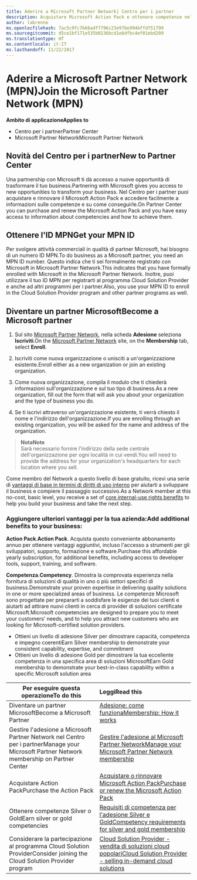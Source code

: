 ```yaml
---
title: Aderire a Microsoft Partner Network| Centro per i partner
description: Acquistare Microsoft Action Pack e ottenere competenze nel Centro per i partner
author: labrenne
ms.openlocfilehash: 7ac5c9fc7b66adf7796c23e97be994bffd751799
ms.sourcegitcommit: d5ce1bf171e535b0236bcd1e6dfbc4ef01ebd209
ms.translationtype: HT
ms.contentlocale: it-IT
ms.lasthandoff: 11/22/2017
---
```

# <a name="join-the-microsoft-partner-network-mpn"></a><span data-ttu-id="00df0-103">Aderire a Microsoft Partner Network (MPN)</span><span class="sxs-lookup"><span data-stu-id="00df0-103">Join the Microsoft Partner Network (MPN)</span></span>

**<span data-ttu-id="00df0-104">Ambito di applicazione</span><span class="sxs-lookup"><span data-stu-id="00df0-104">Applies to</span></span>**

-  <span data-ttu-id="00df0-105">Centro per i partner</span><span class="sxs-lookup"><span data-stu-id="00df0-105">Partner Center</span></span>
-  <span data-ttu-id="00df0-106">Microsoft Partner Network</span><span class="sxs-lookup"><span data-stu-id="00df0-106">Microsoft Partner Network</span></span>

## <a name="new-to-partner-center"></a><span data-ttu-id="00df0-107">Novità del Centro per i partner</span><span class="sxs-lookup"><span data-stu-id="00df0-107">New to Partner Center</span></span>

 <span data-ttu-id="00df0-108">Una partnership con Microsoft ti dà accesso a nuove opportunità di trasformare il tuo business.</span><span class="sxs-lookup"><span data-stu-id="00df0-108">Partnering with Microsoft gives you access to new opportunities to transform your business.</span></span> <span data-ttu-id="00df0-109">Nel Centro per i partner puoi acquistare e rinnovare il Microsoft Action Pack e accedere facilmente a informazioni sulle competenze e su come conseguirle.</span><span class="sxs-lookup"><span data-stu-id="00df0-109">On Partner Center you can purchase and renew the Microsoft Action Pack and you have easy access to information about competencies and how to achieve them.</span></span>

## <a name="get-your-mpn-id"></a><span data-ttu-id="00df0-110">Ottenere l'ID MPN</span><span class="sxs-lookup"><span data-stu-id="00df0-110">Get your MPN ID</span></span>

<span data-ttu-id="00df0-111">Per svolgere attività commerciali in qualità di partner Microsoft, hai bisogno di un numero ID MPN.</span><span class="sxs-lookup"><span data-stu-id="00df0-111">To do business as a Microsoft partner, you need an MPN ID number.</span></span> <span data-ttu-id="00df0-112">Questo indica che ti sei formalmente registrato con Microsoft in Microsoft Partner Network.</span><span class="sxs-lookup"><span data-stu-id="00df0-112">This indicates that you have formally enrolled with Microsoft in the Microsoft Partner Network.</span></span> <span data-ttu-id="00df0-113">Inoltre, puoi utilizzare il tuo ID MPN per registrarti al programma Cloud Solution Provider e anche ad altri programmi per i partner.</span><span class="sxs-lookup"><span data-stu-id="00df0-113">Also, you use your MPN ID to enroll in the Cloud Solution Provider program and other partner programs as well.</span></span>  

## <a name="become-a-microsoft-partner"></a><span data-ttu-id="00df0-114">Diventare un partner Microsoft</span><span class="sxs-lookup"><span data-stu-id="00df0-114">Become a Microsoft partner</span></span>

1.  <span data-ttu-id="00df0-115">Sul sito [Microsoft Partner Network](https://partner.microsoft.com/en-us/membership), nella scheda **Adesione** seleziona **Iscriviti**.</span><span class="sxs-lookup"><span data-stu-id="00df0-115">On the [Microsoft Partner Network](https://partner.microsoft.com/en-us/membership) site, on the **Membership** tab, select **Enroll**.</span></span> 

2.  <span data-ttu-id="00df0-116">Iscriviti come nuova organizzazione o unisciti a un'organizzazione esistente.</span><span class="sxs-lookup"><span data-stu-id="00df0-116">Enroll either as a new organization or join an existing organization.</span></span>

3.  <span data-ttu-id="00df0-117">Come nuova organizzazione, compila il modulo che ti chiederà informazioni sull'organizzazione e sul tuo tipo di business.</span><span class="sxs-lookup"><span data-stu-id="00df0-117">As a new organization, fill out the form that will ask you about your organization and the type of business you do.</span></span>

4.  <span data-ttu-id="00df0-118">Se ti iscrivi attraverso un'organizzazione esistente, ti verrà chiesto il nome e l'indirizzo dell'organizzazione.</span><span class="sxs-lookup"><span data-stu-id="00df0-118">If you are enrolling through an existing organization, you will be asked for the name and address of the organization.</span></span>

>**<span data-ttu-id="00df0-119">Nota</span><span class="sxs-lookup"><span data-stu-id="00df0-119">Note</span></span>**<br> <span data-ttu-id="00df0-120">Sarà necessario fornire l'indirizzo della sede centrale dell'organizzazione per ogni località in cui vendi.</span><span class="sxs-lookup"><span data-stu-id="00df0-120">You will need to provide the address for your organization's headquarters for each location where you sell.</span></span>

<span data-ttu-id="00df0-121">Come membro del Network a questo livello di base gratuito, ricevi una serie di [vantaggi di base in termini di diritti di uso interno](https://partner.microsoft.com/membership/core-benefits) per aiutarti a sviluppare il business e compiere il passaggio successivo.</span><span class="sxs-lookup"><span data-stu-id="00df0-121">As a Network member at this no-cost, basic level, you receive a set of [core internal-use rights benefits](https://partner.microsoft.com/membership/core-benefits) to help you build your business and take the next step.</span></span> 

### <a name="add-additional-benefits-to-your-business"></a><span data-ttu-id="00df0-122">Aggiungere ulteriori vantaggi per la tua azienda:</span><span class="sxs-lookup"><span data-stu-id="00df0-122">Add additional benefits to your business:</span></span> 

<span data-ttu-id="00df0-123">**Action Pack**.</span><span class="sxs-lookup"><span data-stu-id="00df0-123">**Action Pack**.</span></span> <span data-ttu-id="00df0-124">Acquista questo conveniente abbonamento annuo per ottenere vantaggi aggiuntivi, incluso l'accesso a strumenti per gli sviluppatori, supporto, formazione e software.</span><span class="sxs-lookup"><span data-stu-id="00df0-124">Purchase this affordable yearly subscription, for additional benefits, including access to developer tools, support, training, and software.</span></span>

<span data-ttu-id="00df0-125">**Competenza**.</span><span class="sxs-lookup"><span data-stu-id="00df0-125">**Competency**.</span></span> <span data-ttu-id="00df0-126">Dimostra la comprovata esperienza nella fornitura di soluzioni di qualità in uno o più settori specifici di business.</span><span class="sxs-lookup"><span data-stu-id="00df0-126">Demonstrate your proven expertise in delivering quality solutions in one or more specialized areas of business.</span></span> <span data-ttu-id="00df0-127">Le competenze Microsoft sono progettate per prepararti a soddisfare le esigenze dei tuoi clienti e aiutarti ad attirare nuovi clienti in cerca di provider di soluzioni certificate Microsoft.</span><span class="sxs-lookup"><span data-stu-id="00df0-127">Microsoft competencies are designed to prepare you to meet your customers’ needs, and to help you attract new customers who are looking for Microsoft-certified solution providers.</span></span> 

- <span data-ttu-id="00df0-128">Ottieni un livello di adesione Silver per dimostrare capacità, competenza e impegno coerenti</span><span class="sxs-lookup"><span data-stu-id="00df0-128">Earn Silver membership to demonstrate your consistent capability, expertise, and commitment</span></span>
- <span data-ttu-id="00df0-129">Ottieni un livello di adesione Gold per dimostrare la tua eccellente competenza in una specifica area di soluzioni Microsoft</span><span class="sxs-lookup"><span data-stu-id="00df0-129">Earn Gold membership to demonstrate your best-in-class capability within a specific Microsoft solution area</span></span>

|**<span data-ttu-id="00df0-130">Per eseguire questa operazione</span><span class="sxs-lookup"><span data-stu-id="00df0-130">To do this</span></span>**   |**<span data-ttu-id="00df0-131">Leggi</span><span class="sxs-lookup"><span data-stu-id="00df0-131">Read this</span></span>**   |
|------------------|:---------------|
|<span data-ttu-id="00df0-132">Diventare un partner Microsoft</span><span class="sxs-lookup"><span data-stu-id="00df0-132">Become a Microsoft Partner</span></span>|[<span data-ttu-id="00df0-133">Adesione: come funziona</span><span class="sxs-lookup"><span data-stu-id="00df0-133">Membership: How it works</span></span>](https://partner.microsoft.com/membership/how-it-works)|
<span data-ttu-id="00df0-134">Gestire l'adesione a Microsoft Partner Network nel Centro per i partner</span><span class="sxs-lookup"><span data-stu-id="00df0-134">Manage your Microsoft Partner Network membership on Partner Center</span></span>   |[<span data-ttu-id="00df0-135">Gestire l'adesione al Microsoft Partner Network</span><span class="sxs-lookup"><span data-stu-id="00df0-135">Manage your Microsoft Partner Network membership</span></span>](mpn-overview.md)
|<span data-ttu-id="00df0-136">Acquistare Action Pack</span><span class="sxs-lookup"><span data-stu-id="00df0-136">Purchase the Action Pack</span></span>   |[<span data-ttu-id="00df0-137">Acquistare o rinnovare Microsoft Action Pack</span><span class="sxs-lookup"><span data-stu-id="00df0-137">Purchase or renew the Microsoft Action Pack</span></span>](https://msdn.microsoft.com/partner-center/mpn-get-action-pack)|
|<span data-ttu-id="00df0-138">Ottenere competenze Silver o Gold</span><span class="sxs-lookup"><span data-stu-id="00df0-138">Earn silver or gold competencies</span></span>   |[<span data-ttu-id="00df0-139">Requisiti di competenza per l'adesione Silver e Gold</span><span class="sxs-lookup"><span data-stu-id="00df0-139">Competency requirements for silver and gold membership</span></span>](https://msdn.microsoft.com/en-us/partner-center/learn-about-competencies)|
|<span data-ttu-id="00df0-140">Considerare la partecipazione al programma Cloud Solution Provider</span><span class="sxs-lookup"><span data-stu-id="00df0-140">Consider joining the Cloud Solution Provider program</span></span>|[<span data-ttu-id="00df0-141">Cloud Solution Provider - vendita di soluzioni cloud popolari</span><span class="sxs-lookup"><span data-stu-id="00df0-141">Cloud Solution Provider - selling in-demand cloud solutions</span></span>](csp-overview.md)|
